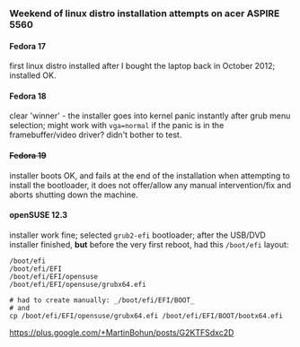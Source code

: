 ### Weekend of linux distro installation attempts on acer ASPIRE 5560

#### Fedora 17
first linux distro installed after I bought the laptop back in October 2012; installed OK.

#### Fedora 18
clear 'winner' - the installer goes into kernel panic instantly after grub menu selection; might work with `vga=normal` if the panic is in the framebuffer/video driver? didn't bother to test.  

#### ~~Fedora 19~~
installer boots OK, and fails at the end of the installation when attempting to install the bootloader, it does not offer/allow any manual intervention/fix and aborts shutting down the machine.

#### openSUSE 12.3
installer work fine; selected `grub2-efi` bootloader; after the USB/DVD installer finished, **but** before the very first reboot, had this `/boot/efi` layout:
```
/boot/efi
/boot/efi/EFI
/boot/efi/EFI/opensuse
/boot/efi/EFI/opensuse/grubx64.efi

# had to create manually: _/boot/efi/EFI/BOOT_
# and
cp /boot/efi/EFI/opensuse/grubx64.efi /boot/efi/EFI/BOOT/bootx64.efi
```
https://plus.google.com/+MartinBohun/posts/G2KTFSdxc2D

